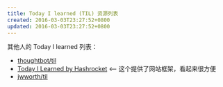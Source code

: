 ```yaml
---
title: Today I learned (TIL) 资源列表
created: 2016-03-03T23:27:52+0800
updated: 2016-03-03T23:27:52+0800
---
```



其他人的 Today I learned 列表：

* [thoughtbot/til](https://github.com/thoughtbot/til)
* [Today I Learned by Hashrocket](https://til.hashrocket.com)  <-- 这个提供了网站框架，看起来很方便
* [jwworth/til](https://github.com/jwworth/til)
